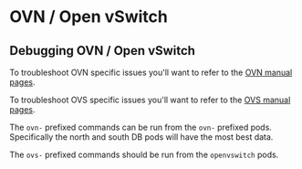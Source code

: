 # OVN / Open vSwitch

## Debugging OVN / Open vSwitch

To troubleshoot OVN specific issues you'll want to refer to
the [OVN manual pages](https://docs.ovn.org/en/latest/ref/index.html).

To troubleshoot OVS specific issues you'll want to refer to
the [OVS manual pages](https://docs.openvswitch.org/en/latest/ref/#man-pages).

The `ovn-` prefixed commands can be run from the `ovn-` prefixed pods.
Specifically the north and south DB pods will have the most best data.

The `ovs-` prefixed commands should be run from the `openvswitch` pods.
